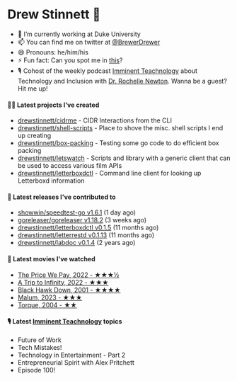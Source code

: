 
# Drew Stinnett 👋

- 🔭 I’m currently working at Duke University
- 📫 You can find me on twitter at [@BrewerDrewer](https://twitter.com/BrewerDrewer)
- 😄 Pronouns: he/him/his
- ⚡ Fun fact: Can you spot me in [this](https://www.youtube.com/watch?v=oL9WnB0qHBA)?
- 🎙 Cohost of the weekly podcast [Imminent Teachnology](https://podcast.imminentteachnology.com/) about Technology and Inclusion with [Dr. Rochelle Newton](https://www.linkedin.com/in/drrochellenewton/). Wanna be a guest? Hit me up!

#### 👨‍💻 Latest projects I've created
- [drewstinnett/cidrme](https://github.com/drewstinnett/cidrme) - CIDR Interactions from the CLI
- [drewstinnett/shell-scripts](https://github.com/drewstinnett/shell-scripts) - Place to shove the misc. shell scripts I end up creating
- [drewstinnett/box-packing](https://github.com/drewstinnett/box-packing) - Testing some go code to do efficient box packing
- [drewstinnett/letswatch](https://github.com/drewstinnett/letswatch) - Scripts and library with a generic client that can be used to access various film APIs
- [drewstinnett/letterboxdctl](https://github.com/drewstinnett/letterboxdctl) - Command line client for looking up Letterboxd information

#### 🚀 Latest releases I've contributed to
- [showwin/speedtest-go v1.6.1](https://github.com/showwin/speedtest-go/releases/tag/v1.6.1) (1 day ago)
- [goreleaser/goreleaser v1.18.2](https://github.com/goreleaser/goreleaser/releases/tag/v1.18.2) (3 weeks ago)
- [drewstinnett/letterboxdctl v0.1.5](https://github.com/drewstinnett/letterboxdctl/releases/tag/v0.1.5) (11 months ago)
- [drewstinnett/letterrestd v0.1.13](https://github.com/drewstinnett/letterrestd/releases/tag/v0.1.13) (11 months ago)
- [drewstinnett/labdoc v0.1.4](https://github.com/drewstinnett/labdoc/releases/tag/v0.1.4) (2 years ago)

#### 🍿 Latest movies I've watched
- [The Price We Pay, 2022 - ★★★½](https://letterboxd.com/mondodrew/film/the-price-we-pay-2022/)
- [A Trip to Infinity, 2022 - ★★★](https://letterboxd.com/mondodrew/film/a-trip-to-infinity/)
- [Black Hawk Down, 2001 - ★★★★](https://letterboxd.com/mondodrew/film/black-hawk-down/)
- [Malum, 2023 - ★★★](https://letterboxd.com/mondodrew/film/malum-2023/)
- [Torque, 2004 - ★★](https://letterboxd.com/mondodrew/film/torque/)

#### 🎙 Latest [Imminent Teachnology](https://podcast.imminentteachnology.com/) topics
- Future of Work
- Tech Mistakes!
- Technology in Entertainment - Part 2
- Entrepreneurial Spirit with Alex Pritchett
- Episode 100!
